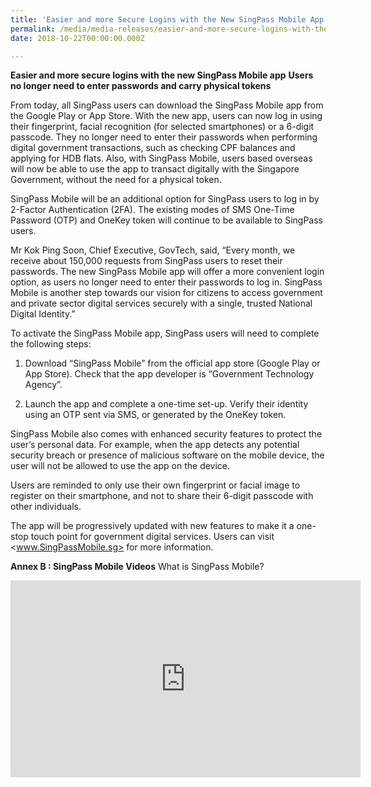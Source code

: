 ```yaml
---
title: 'Easier and more Secure Logins with the New SingPass Mobile App'
permalink: /media/media-releases/easier-and-more-secure-logins-with-the-new-singpass-mobile-app
date: 2018-10-22T00:00:00.000Z

---
```



**Easier and more secure logins with the new SingPass Mobile app**
**Users no longer need to enter passwords and carry physical tokens**

From today, all SingPass users can download the SingPass Mobile app from the Google Play or App Store. With the new app, users can now log in using their fingerprint, facial recognition (for selected smartphones) or a 6-digit passcode. They no longer need to enter their passwords when performing digital government transactions, such as checking CPF balances and applying for HDB flats. Also, with SingPass Mobile, users based overseas will now be able to use the app to transact digitally with the Singapore Government, without the need for a physical token.

SingPass Mobile will be an additional option for SingPass users to log in by 2-Factor Authentication (2FA). The existing modes of SMS One-Time Password (OTP) and OneKey token will continue to be available to SingPass users. 

Mr Kok Ping Soon, Chief Executive, GovTech, said, “Every month, we receive about 150,000 requests from SingPass users to reset their passwords. The new SingPass Mobile app will offer a more convenient login option, as users no longer need to enter their passwords to log in. SingPass Mobile is another step towards our vision for citizens to access government and private sector digital services securely with a single, trusted National Digital Identity.”

To activate the SingPass Mobile app, SingPass users will need to complete the following steps: 

1. Download “SingPass Mobile” from the official app store (Google Play or App Store).
Check that the app developer is “Government Technology Agency”.

2. Launch the app and complete a one-time set-up.
Verify their identity using an OTP sent via SMS, or generated by the OneKey token.

SingPass Mobile also comes with enhanced security features to protect the user’s personal data. For example, when the app detects any potential security breach or presence of malicious software on the mobile device, the user will not be allowed to use the app on the device. 

Users are reminded to only use their own fingerprint or facial image to register on their smartphone, and not to share their 6-digit passcode with other individuals. 

The app will be progressively updated with new features to make it a one-stop touch point for government digital services. Users can visit <www.SingPassMobile.sg> for more information.

**Annex B : SingPass Mobile Videos**
What is SingPass Mobile?
<div class="bp-youtube">
<iframe width="560" height="315" src="https://www.youtube.com/embed/dDrqT64ydd0" frameborder="0" allow="accelerometer; autoplay; encrypted-media; gyroscope; picture-in-picture" allowfullscreen></iframe>
</div>

